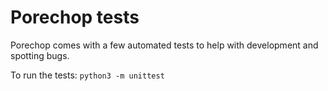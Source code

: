 # Porechop tests

Porechop comes with a few automated tests to help with development and spotting bugs.

To run the tests:
`python3 -m unittest`
